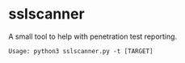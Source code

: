 # sslscanner

A small tool to help with penetration test reporting.

```
Usage: python3 sslscanner.py -t [TARGET]
```
